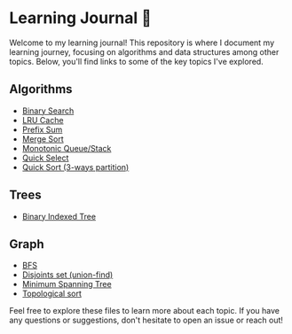 # Learning Journal 📒

Welcome to my learning journal! This repository is where I document my learning journey, focusing on algorithms and data structures among other topics. Below, you'll find links to some of the key topics I've explored.

## Algorithms

- [Binary Search](https://github.com/vup815/learning_journal/blob/main/algorithms/Binary%20Search.md)
- [LRU Cache](https://github.com/vup815/learning_journal/blob/main/algorithms/LRU%20cache.md)
- [Prefix Sum](https://github.com/vup815/learning_journal/blob/main/algorithms/Prefix%20Sum.md)
- [Merge Sort](https://github.com/vup815/learning_journal/blob/main/algorithms/merge%20sort.md)
- [Monotonic Queue/Stack](https://github.com/vup815/learning_journal/blob/main/algorithms/monotonic.md)
- [Quick Select](https://github.com/vup815/learning_journal/blob/main/algorithms/quick%20select.md)
- [Quick Sort (3-ways partition)](https://github.com/vup815/learning_journal/blob/main/algorithms/Quick%20sort%20(3-way%20partition).md)

## Trees
- [Binary Indexed Tree](https://github.com/vup815/learning_journal/blob/main/algorithms/tree/Binary%20Indexed%20Tree.md)

## Graph
- [BFS](https://github.com/vup815/learning_journal/blob/main/algorithms/graph/BFS.md)
- [Disjoints set (union-find)](https://github.com/vup815/learning_journal/blob/main/algorithms/graph/Disjoints%20set%20(union-find).md)
- [Minimum Spanning Tree](https://github.com/vup815/learning_journal/blob/main/algorithms/graph/Minimum%20Spanning%20Tree.md)
- [Topological sort](https://github.com/vup815/learning_journal/blob/main/algorithms/graph/Topological%20sort.md)


Feel free to explore these files to learn more about each topic. If you have any questions or suggestions, don't hesitate to open an issue or reach out!

